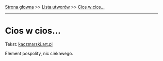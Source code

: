 [Strona głowna](../index.md) >> [Lista utworów](../list.md) >> [Cios w cios…](96.md)

---

# Cios w cios…

Tekst: [kaczmarski.art.pl](https://www.kaczmarski.art.pl/tworczosc/wiersze/cios-w-cios/)

Element pospolity, nic ciekawego.